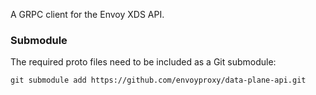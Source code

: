 A GRPC client for the Envoy XDS API.

### Submodule
The required proto files need to be included as a Git submodule:

    git submodule add https://github.com/envoyproxy/data-plane-api.git